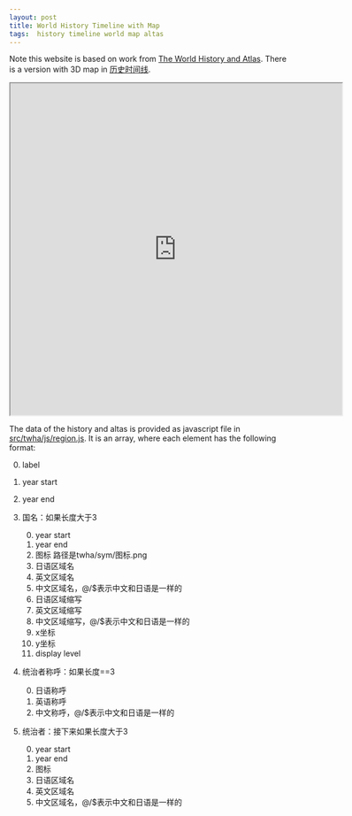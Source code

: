 ```yaml
---
layout: post
title: World History Timeline with Map
tags:  history timeline world map altas
---
```


Note this website is based on work from [The World History and Atlas](http://x768.com/w/twha.ja). There is a version with 3D map in [历史时间线](http://gonnavis.com/timeline/twha/).

<iframe src="https://timeline.zhqiang.org/"  height="600" width="600"></iframe>

The data of the history and altas is provided as javascript file in [src/twha/js/region.js](https://github.com/gonnavis/Timeline/blob/master/src/twha/js/regions.js). It is an array, where each element has the following format:

0. label
1. year start
2. year end
3. 国名：如果长度大于3

   0. year start
   1. year end
   2. 图标 路径是twha/sym/图标.png
   3. 日语区域名
   4. 英文区域名
   5. 中文区域名，@/$表示中文和日语是一样的
   6. 日语区域缩写
   7. 英文区域缩写
   8. 中文区域缩写，@/$表示中文和日语是一样的
   9. x坐标
   10. y坐标
   11. display level
4. 统治者称呼：如果长度==3

   0. 日语称呼
   1. 英语称呼
   2. 中文称呼，@/$表示中文和日语是一样的
5. 统治者：接下来如果长度大于3

   0. year start
   1. year end
   2. 图标
   3. 日语区域名
   4. 英文区域名
   5. 中文区域名，@/$表示中文和日语是一样的

